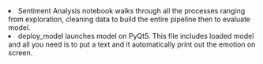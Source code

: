 <li> Sentiment Analysis notebook walks through all the processes ranging from exploration, cleaning data to build the entire pipeline then to evaluate model.
<li> deploy_model launches model on PyQt5. This file includes loaded model and all you need is to put a text and it automatically print out the emotion on screen.
